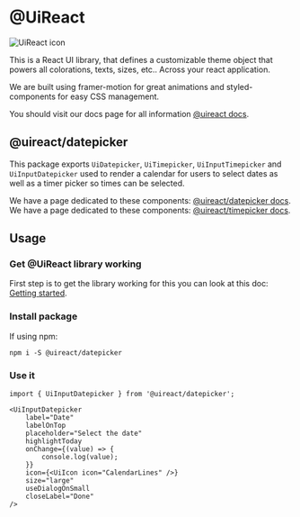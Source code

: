 # @UiReact
![UiReact icon](https://www.uireact.io/_next/static/media/sunglasses_cat.a5f3369a.gif)

This is a React UI library, that defines a customizable theme object that powers all colorations, texts, sizes, etc.. Across your react application.

We are built using framer-motion for great animations and styled-components for easy CSS management.

You should visit our docs page for all information [@uireact docs](https://uireact.io).

## @uireact/datepicker

This package exports `UiDatepicker`, `UiTimepicker`, `UiInputTimepicker` and `UiInputDatepicker` used to render a calendar for users to select dates as well as a timer picker so times can be selected.

We have a page dedicated to these components: [@uireact/datepicker docs](https://www.uireact.io/docs/datepicker-input).
We have a page dedicated to these components: [@uireact/timepicker docs](https://www.uireact.io/docs/timepicker-input).

## Usage

### Get @UiReact library working

First step is to get the library working for this you can look at this doc: [Getting started](https://www.uireact.io/docs).

### Install package

If using npm:

```
npm i -S @uireact/datepicker
```

### Use it

```tsx
import { UiInputDatepicker } from '@uireact/datepicker';

<UiInputDatepicker
    label="Date"
    labelOnTop
    placeholder="Select the date"
    highlightToday
    onChange={(value) => {
        console.log(value);
    }}
    icon={<UiIcon icon="CalendarLines" />}
    size="large"
    useDialogOnSmall
    closeLabel="Done"
/>
```
